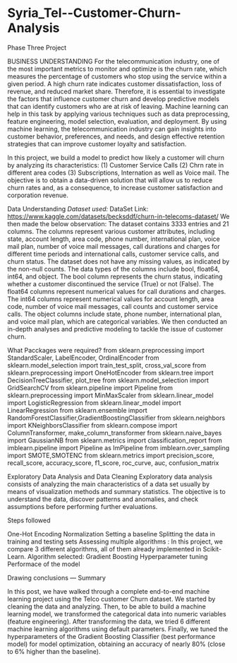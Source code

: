 # Syria_Tel--Customer-Churn-Analysis
Phase Three Project

BUSINESS UNDERSTANDING 
For the telecommunication industry, one of the most important metrics to monitor and optimize is the churn rate, which measures the percentage of customers who stop using the service within a given period. A high churn rate indicates customer dissatisfaction, loss of revenue, and reduced market share. 
Therefore, it is essential to investigate the factors that influence customer churn and develop predictive models that can identify customers who are at risk of leaving. 
Machine learning can help in this task by applying various techniques such as data preprocessing, feature engineering, model selection, evaluation, and deployment. By using machine learning, the telecommunication industry can gain insights into customer behavior, preferences, and needs, and design effective retention strategies that can improve customer loyalty and satisfaction.

In this project, we build a model to predict how likely a customer will churn by analyzing its characteristics:
(1) Customer Service Calls
(2) Chrn rate in different area codes
(3) Subscriptions, Internation as well as Voice mail.
The objective is to obtain a data-driven solution that will allow us to reduce churn rates and, as a consequence, to increase customer satisfaction and corporation revenue.

Data Understanding 
*Dataset used:*
DataSet Link: https://www.kaggle.com/datasets/becksddf/churn-in-telecoms-dataset/
We then made the below observation:
The dataset contains 3333 entries and 21 columns.
The columns represent various customer attributes, including state, account length, area code, phone number, international plan, voice mail plan, number of voice mail messages, call durations and charges for different time periods and international calls, customer service calls, and churn status.
The dataset does not have any missing values, as indicated by the non-null counts.
The data types of the columns include bool, float64, int64, and object.
The bool column represents the churn status, indicating whether a customer discontinued the service (True) or not (False).
The float64 columns represent numerical values for call durations and charges.
The int64 columns represent numerical values for account length, area code, number of voice mail messages, call counts and customer service calls.
The object columns include state, phone number, international plan, and voice mail plan, which are categorical variables.
We then conducted an in-depth analyses and predictive modeling to tackle the issue of customer churn.

What Pacckages were required?
from sklearn.preprocessing import StandardScaler, LabelEncoder, OrdinalEncoder
from sklearn.model_selection import train_test_split, cross_val_score
from sklearn.preprocessing import OneHotEncoder
from sklearn.tree import DecisionTreeClassifier, plot_tree
from sklearn.model_selection import GridSearchCV
from sklearn.pipeline import Pipeline
from sklearn.preprocessing import MinMaxScaler
from sklearn.linear_model import LogisticRegression
from sklearn.linear_model import LinearRegression
from sklearn.ensemble import RandomForestClassifier,GradientBoostingClassifier
from sklearn.neighbors import KNeighborsClassifier
from sklearn.compose import ColumnTransformer, make_column_transformer
from sklearn.naive_bayes import GaussianNB
from sklearn.metrics import classification_report
from imblearn.pipeline import Pipeline as ImPipeline
from imblearn.over_sampling import SMOTE,SMOTENC
from sklearn.metrics import precision_score, recall_score, accuracy_score, f1_score, roc_curve, auc, confusion_matrix

Exploratory Data Analysis and Data Cleaning
Exploratory data analysis consists of analyzing the main characteristics of a data set usually by means of visualization methods and summary statistics. The objective is to understand the data, discover patterns and anomalies, and check assumptions before performing further evaluations.

Steps followed

One-Hot Encoding
Normalization
Setting a baseline
Splitting the data in training and testing sets
Assessing multiple algorithms : In this project, we compare 3 different algorithms, all of them already implemented in Scikit-Learn.
Algorithm selected: Gradient Boosting
Hyperparameter tuning
Performace of the model

Drawing conclusions — Summary

In this post, we have walked through a complete end-to-end machine learning project using the Telco customer Churn dataset. We started by cleaning the data and analyzing. Then, to be able to build a machine learning model, we transformed the categorical data into numeric variables (feature engineering). After transforming the data, we tried 6 different machine learning algorithms using default parameters. Finally, we tuned the hyperparameters of the Gradient Boosting Classifier (best performance model) for model optimization, obtaining an accuracy of nearly 80% (close to 6% higher than the baseline).




